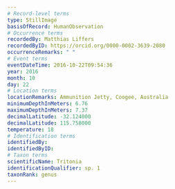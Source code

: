 ```yaml
---
# Record-level terms
type: StillImage
basisOfRecord: HumanObservation
# Occurrence terms
recordedBy: Matthias Liffers
recordedByID: https://orcid.org/0000-0002-3639-2080
occurrenceRemarks: " "
# Event terms
eventDateTime: 2016-10-22T09:54:36
year: 2016
month: 10
day: 22
# Location terms
locationRemarks: Ammunition Jetty, Coogee, Australia
minimumDepthInMeters: 6.76
maximumDepthInMeters: 7.37
decimalLatitude: -32.124000
decimalLatitude: 115.758000
temperature: 18
# Identification terms
identifiedBy: 
identifiedByID: 
# Taxon terms
scientificName: Tritonia
identificationQualifier: sp. 1
taxonRank: genus
---
```


